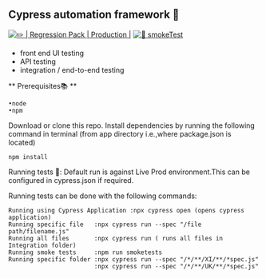 Cypress automation framework 🔧
----------------------------------------

[![ ✏️ | Regression Pack | Production |](https://github.com/trade-tariff/trade-tariff-testing/actions/workflows/regression.yml/badge.svg?branch=main&event=schedule)](https://github.com/trade-tariff/trade-tariff-testing/actions/workflows/regression.yml)
[![ 🚀 smokeTest](https://github.com/trade-tariff/trade-tariff-testing/actions/workflows/smoketestsAll.yml/badge.svg?branch=main&event=workflow_dispatch)](https://github.com/trade-tariff/trade-tariff-testing/actions/workflows/smoketestsAll.yml)

* front end UI testing 
* API testing 
* integration / end-to-end testing 
	
** Prerequisites📚 **
```
•node 
•npm
```

Download or clone this repo.
Install dependencies by running the following command in terminal (from app directory i.e.,where package.json is located) 
```
npm install 
```
Running tests 🧳:
Default run is against Live Prod environment.This can be configured in cypress.json if required.

Running tests can be done with the following commands:
```
Running using Cypress Application :npx cypress open (opens cypress application) 
Running specific file   :npx cypress run --spec "/file path/filename.js"
Running all files       :npx cypress run ( runs all files in Integration folder)
Running smoke tests     :npm run smoketests
Running specific folder :npx cypress run --spec "/*/**/XI/**/*spec.js"
                        :npx cypress run --spec "/*/**/UK/**/*spec.js"
                
